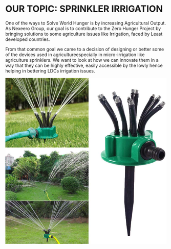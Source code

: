 # OUR TOPIC: SPRINKLER IRRIGATION

One of the ways to Solve World Hunger is by increasing Agricultural Output.
As Nexeero Group, our goal is to contribute to the Zero Hunger Project by bringing solutions to some agriculture issues like Irrigation, faced by Least developed countries. 

From that common goal we came to a decision of designing or better some of the devices used in agricultureespecially in micro-irrigation like agriculture sprinklers. We want to look at how we can innovate them in a way that they can be highly effective, easily accessible by the lowly hence helping in bettering LDCs irrigation issues.

![](../IMAGE/sprinkler.webp)